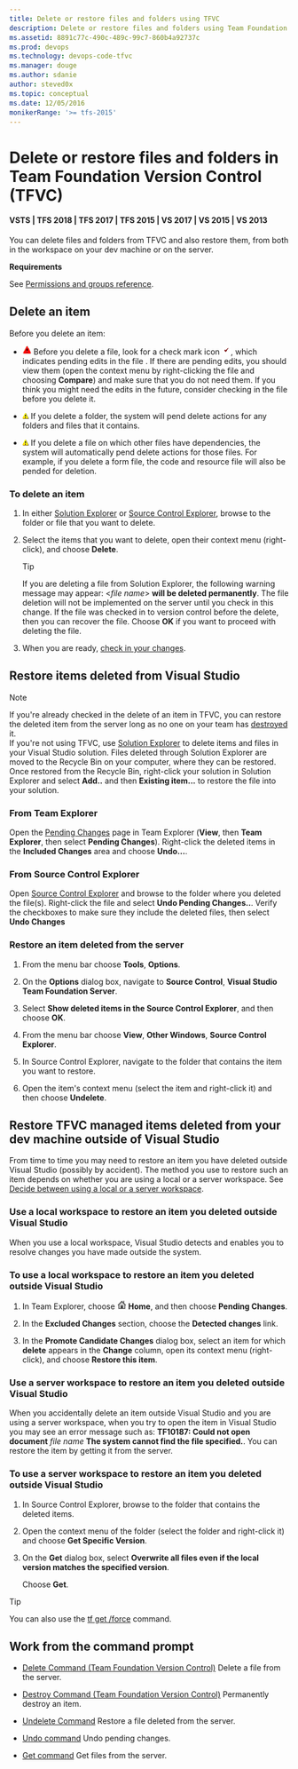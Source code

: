 ```yaml
---
title: Delete or restore files and folders using TFVC 
description: Delete or restore files and folders using Team Foundation Version control
ms.assetid: 8891c77c-490c-489c-99c7-860b4a92737c
ms.prod: devops
ms.technology: devops-code-tfvc
ms.manager: douge
ms.author: sdanie
author: steved0x
ms.topic: conceptual
ms.date: 12/05/2016
monikerRange: '>= tfs-2015'
---
```



# Delete or restore files and folders in Team Foundation Version Control (TFVC)

#### VSTS | TFS 2018 | TFS 2017 | TFS 2015 | VS 2017 | VS 2015 | VS 2013

You can delete files and folders from TFVC and also restore them, from both in the workspace on your dev machine or on the server.

**Requirements**

See [Permissions and groups reference](../../organizations/security/permissions.md).

## Delete an item

Before you delete an item:

-   ![](_img/delete-restore-files-folders/IC572373.png) Before you delete a file, look for a check mark icon ![](_img/delete-restore-files-folders/IC51402.gif), which indicates pending edits in the file . If there are pending edits, you should view them (open the context menu by right-clicking the file and choosing **Compare**) and make sure that you do not need them. If you think you might need the edits in the future, consider checking in the file before you delete it.

-   ![](_img/delete-restore-files-folders/important.png) If you delete a folder, the system will pend delete actions for any folders and files that it contains.

-   ![](_img/delete-restore-files-folders/important.png) If you delete a file on which other files have dependencies, the system will automatically pend delete actions for those files. For example, if you delete a form file, the code and resource file will also be pended for deletion.

### To delete an item

1.  In either [Solution Explorer](develop-code-manage-pending-changes.md) or [Source Control Explorer](use-source-control-explorer-manage-files-under-version-control.md), browse to the folder or file that you want to delete.

2.  Select the items that you want to delete, open their context menu (right-click), and choose **Delete**.

	> [!TIP]  
	> If you are deleting a file from Solution Explorer, the following warning message may appear: &lt;*file name*&gt; **will be deleted permanently**. The file deletion will not be implemented on the server until you check in this change. 
	> If the file was checked in to version control before the delete, then you can recover the file. Choose **OK** if you want to proceed with deleting the file.

3.  When you are ready, [check in your changes](check-your-work-team-codebase.md).

## Restore items deleted from Visual Studio

> [!NOTE] 
> If you're already checked in the delete of an item in TFVC, you can restore the deleted item from the server long as no one on your team has [destroyed](destroy-command-team-foundation-version-control.md) it.  
> If you're not using TFVC, use [Solution Explorer](https://docs.microsoft.com/en-us/visualstudio/ide/solutions-and-projects-in-visual-studio#managing-projects-in-solution-explorer) to delete items and files in your Visual Studio solution. 
> Files deleted through Solution Explorer are moved to the Recycle Bin on your computer, where they can be restored.
> Once restored from the Recycle Bin, right-click your solution in Solution Explorer and select **Add..** and then **Existing item...** to restore the file into your solution.

### From Team Explorer

Open the [Pending Changes](develop-code-manage-pending-changes.md) page in Team Explorer (**View**, then **Team Explorer**, then select **Pending Changes**). 
Right-click the deleted items in the **Included Changes** area and choose **Undo...**.

### From Source Control Explorer

Open [Source Control Explorer](use-source-control-explorer-manage-files-under-version-control.md) and browse to the folder where you deleted the file(s). Right-click the file and select **Undo Pending Changes..**.
Verify the checkboxes to make sure they include the deleted files, then select **Undo Changes**

### Restore an item deleted from the server

1.  From the menu bar choose **Tools**, **Options**.

2.  On the **Options** dialog box, navigate to **Source Control**, **Visual Studio Team Foundation Server**.

3.  Select **Show deleted items in the Source Control Explorer**, and then choose **OK**.

4.  From the menu bar choose **View**, **Other Windows**, **Source Control Explorer**.

5.  In Source Control Explorer, navigate to the folder that contains the item you want to restore.

6.  Open the item's context menu (select the item and right-click it) and then choose **Undelete**.

## Restore TFVC managed items deleted from your dev machine outside of Visual Studio

From time to time you may need to restore an item you have deleted outside Visual Studio (possibly by accident). The method you use to restore such an item depends on whether you are using a local or a server workspace. See [Decide between using a local or a server workspace](decide-between-using-local-server-workspace.md).

### Use a local workspace to restore an item you deleted outside Visual Studio

When you use a local workspace, Visual Studio detects and enables you to resolve changes you have made outside the system.

### To use a local workspace to restore an item you deleted outside Visual Studio

1.  In Team Explorer, choose ![](_img/delete-restore-files-folders/IC547418.png) **Home**, and then choose **Pending Changes**.

2.  In the **Excluded Changes** section, choose the **Detected changes** link.

3.  In the **Promote Candidate Changes** dialog box, select an item for which **delete** appears in the **Change** column, open its context menu (right-click), and choose **Restore this item**.

### Use a server workspace to restore an item you deleted outside Visual Studio

When you accidentally delete an item outside Visual Studio and you are using a server workspace, when you try to open the item in Visual Studio you may see an error message such as: **TF10187: Could not open document** *file name* **The system cannot find the file specified.**. You can restore the item by getting it from the server.

### To use a server workspace to restore an item you deleted outside Visual Studio

1.  In Source Control Explorer, browse to the folder that contains the deleted items.

2.  Open the context menu of the folder (select the folder and right-click it) and choose **Get Specific Version**.

3.  On the **Get** dialog box, select **Overwrite all files even if the local version matches the specified version**.

    Choose **Get**.

> [!TIP]
> You can also use the [tf get /force](get-command.md) command.

## Work from the command prompt

-    [Delete Command (Team Foundation Version Control)](delete-command-team-foundation-version-control.md)  Delete a file from the server.

-    [Destroy Command (Team Foundation Version Control)](destroy-command-team-foundation-version-control.md)  Permanently destroy an item.

-    [Undelete Command](undelete-command.md)  Restore a file deleted from the server.

-    [Undo command](undo-command.md)  Undo pending changes.

-    [Get command](get-command.md)  Get files from the server.
